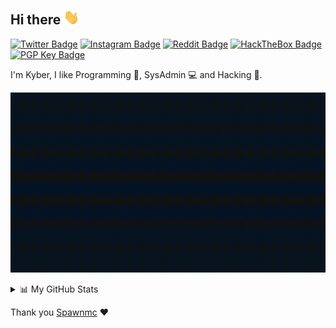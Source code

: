 ## Hi there <img src="hand.gif" width="25px">

[![Twitter Badge](https://img.shields.io/static/v1?label=&message=+Twitter&color=263238&style=for-the-badge&logo=twitter&logoColor=%23aaaaaaaa)](https://twitter.com/intent/follow?screen_name=kyb3rcipher)
[![Instagram Badge](https://img.shields.io/static/v1?label=&message=+Instagram&color=263238&style=for-the-badge&logo=instagram&logoColor=%23aaaaaaaa)](https://www.instagram.com/kyb3rcipher)
[![Reddit Badge](https://img.shields.io/static/v1?label=&message=+Reddit&color=263238&style=for-the-badge&logo=reddit&logoColor=%23aaaaaaaa)](https://reddit.com/u/kyb3rcipher)
[![HackTheBox Badge](https://img.shields.io/static/v1?label=&message=+HackTheBox&color=263238&style=for-the-badge&logo=hackthebox&logoColor=%23aaaaaaaa)](https://app.hackthebox.com/profile/667136)
[![PGP Key Badge](https://img.shields.io/static/v1?label=&message=+PGP%20Key&color=263238&style=for-the-badge&logo=keybase&logoColor=%23aaaaaaaa)](https://keybase.io/kyb3rcipher/pgp_keys.asc)


I'm Kyber, I like Programming :blue_book:, SysAdmin :computer: and Hacking :angel:.

![Banner](banner.gif)

<details>
<summary>📊 My GitHub Stats</summary>
<br>

![GitHub Stats](https://github-readme-stats.vercel.app/api?username=kyb3rcipher&show_icons=true&theme=tokyonight&include_all_commits=false)
![GitHub Top](https://github-readme-stats.vercel.app/api/top-langs/?username=kyb3rcipher&show_icons=true&include_all_commits=true&hide_border=false&theme=tokyonight&layout=compact)

<a href="https://gitstats.me/kyb3rcipher" target="_blank">My Git Stats</a>

<a href="https://skyline.github.com/kyb3rcipher/2021" target="_blank">My GitHub 2021 Skyline</a>

<b>Note:</b> These metrics do not take into account my other repositories hosted by [kyb3r alt](https://github.com/kyb3r7alt). The top languages is only a metric of the languages my public code consists of and doesn't reflect experience or skill level.

<details>
  <summary>🔥 My GitHub Streaks</summary>
   <br>
   <img src="https://github-readme-streak-stats.herokuapp.com?user=kyb3rcipher&theme=tokyonight&date_format=M%20j%5B%2C%20Y%5D&fire=EC0101" height="192px"/>
</details>

</details>

Thank you [Spawnmc](https://github.com/spawmc) :heart:
